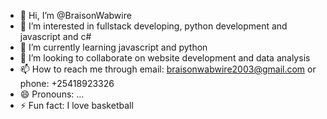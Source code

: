- 👋 Hi, I’m @BraisonWabwire
- 👀 I’m interested in fullstack developing, python development and javascript and c#
- 🌱 I’m currently learning javascript and python
- 💞️ I’m looking to collaborate on website development and data analysis
- 📫 How to reach me through email: braisonwabwire2003@gmail.com or phone: +25418923326
- 😄 Pronouns: ...
- ⚡ Fun fact: I love basketball

<!---
BraisonWabwire/BraisonWabwire is a ✨ special ✨ repository because its `README.md` (this file) appears on your GitHub profile.
You can click the Preview link to take a look at your changes.
--->

